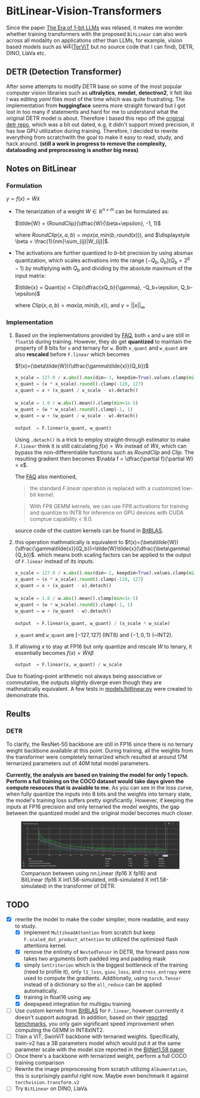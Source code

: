 # BitLinear-Vision-Transformers
Since the paper [The Era of 1-bit LLMs](https://arxiv.org/pdf/2402.17764v1.pdf) was relased, it makes me wonder whether training transformers with
the proposed `BitLinear` can also work across all modality on applications other than LLMs, for example, vision based models such as
~~ViT~~([TerViT](https://arxiv.org/abs/2201.08050) but no source code that I can find), DETR, DINO, LlaVa etc.

## DETR (Detection Transformer)
After some attempts to modify DETR base on some of the most popular computer vision libraries such as __ultralytics__, __mmdet__, __detectron2__, it
felt like I was editing _yaml_ files most of the time which was quite frustrating. The implementation from __huggingface__ seems more straight forward
but I got lost in too many if statements and hard for me to understand what the original DETR model is about. Therefore I based this repo off the 
[original detr repo](https://github.com/facebookresearch/detr), which was a bit out dated, e.g, it didn't support mixed precision, it has low GPU utilization 
during training. Therefore, I decided to rewrite everything from scratchwith the goal to make it easy to read, study, and hack around.
__(still a work in progress to remove the complexity, dataloading and preprocessing is another big mess)__

## Notes on BitLinear
### Formulation
$y = f(x) = \tilde{W}\tilde{x}$
 - The tenarization of a weight $W \in \mathbb{R}^{n \times m}$ can be formulated as:

   $\tilde{W} = {RoundClip}(\dfrac{W}{\beta+\epsilon}, -1, 1)$
    
   where $RoundClip(x, a, b)=max(a, min(b, round(x)))$, and $\displaystyle \beta = \frac{1}{nm}\sum_{ij}|W_{ij}|$.

 - The activations are further quantized to $b$-bit precision by using absmax quantization, which scales activations into the range
   $[-Q_b, Q_b] (Q_b=2^b-1)$ by multiplying with $Q_b$ and dividing by the absolute maximum of the input matrix:
 
   $\tilde{x} = Quant(x) = Clip(\dfrac{xQ_b}{\gamma}, -Q_b+\epsilon, Q_b-\epsilon)$
   
   where $Clip(x, a, b)=max(a, min(b, x))$, and $\gamma = ||x||_{\infty}$

### Implementation
1. Based on the implementations provided by 
   [FAQ](https://github.com/microsoft/unilm/blob/master/bitnet/The-Era-of-1-bit-LLMs__Training_Tips_Code_FAQ.pdf),
   both `x` and `w` are still in `float16` during training. However, they do get __quantized__ to maintain the property of 8 bits for `x` and ternary
   for `w`. Both `x_quant` and `w_quant` are also __rescaled__ before `F.linear` which becomes

   $f(x)=(\beta\tilde{W})(\dfrac{\gamma\tilde{x}}{Q_b})$

   ```python
   x_scale = 127.0 / x.abs().max(dim=-1, keepdim=True).values.clamp(min=1e-5)
   x_quant = (x * x_scale).round().clamp(-128, 127)
   x_quant = x + (x_quant / x_scale - x).detach()
   
   w_scale = 1.0 / w.abs().mean().clamp(min=1e-5)
   w_quant = (w * w_scale).round().clamp(-1, 1)
   w_quant = w + (w_quant / w_scale - w).detach()
   
   output  = F.linear(x_quant, w_quant)
   ```
   Using `.detach()` is a trick to employ straight-through estimator to make `F.linear` think it is still calculating 
   $f(x)=Wx$ instead of $\tilde{W}\tilde{x}$, which can bypass the non-differentiable functions such as $RoundClip$ and $Clip$. The resulting gradient 
   then becomes $\nabla f = \dfrac{\partial f}{\partial W} = x$.

   The [FAQ](https://github.com/microsoft/unilm/blob/master/bitnet/The-Era-of-1-bit-LLMs__Training_Tips_Code_FAQ.pdf) also mentioned,
   > the standard *F.linear* operation is replaced with a customized low-bit kernel.
   
   > With FP8 GEMM kernels, we can use FP8 activations for training and quantize to INT8 for inference on GPU devices with CUDA comptue capability < 9.0.
   
   source code of the custom kernels can be found in [BitBLAS](https://github.com/microsoft/BitBLAS).

2. this operation mathmatically is equivalent to 
   $f(x)=(\beta\tilde{W})(\dfrac{\gamma\tilde{x}}{Q_b})=\tilde{W}\tilde{x}(\dfrac{\beta\gamma}{Q_b})$.
   which means both scaling factors can be applied to the output of `F.linear` instead of its inputs.

   ```python
   x_scale = 127.0 / x.abs().max(dim=-1, keepdim=True).values.clamp(min=1e-5)
   x_quant = (x * x_scale).round().clamp(-128, 127)
   x_quant = x + (x_quant - x).detach()
   
   w_scale = 1.0 / w.abs().mean().clamp(min=1e-5)
   w_quant = (w * w_scale).round().clamp(-1, 1)
   w_quant = w + (w_quant - w).detach()
   
   output  = F.linear(x_quant, w_quant) / (x_scale * w_scale)
   ```
   `x_quant` and `w_quant` are $[-127, 127]$ (INT8) and $\{-1, 0, 1\}$ (~INT2).

3. If allowing $x$ to stay at FP16 but only quantize and rescale $W$ to tenary, it essentially becomes $f(x)=\tilde{W}\tilde{x}\beta$
   ```python
   output  = F.linear(x, w_quant) / w_scale
   ```

Due to floating-point arithmetic not always being associative or commutative, the outputs slightly diverge even though they are mathmatically 
equivalent. A few tests in [models/bitlinear.py](models/bitlinear.py#L60) were created to demonstrate this.

## Reults
### DETR
To clarify, the ResNet-50 backbone are still in FP16 since there is no ternary weight backbone available at this point. During training, all the
weights from the transformer were completely ternarized which resulted at around 17M ternarized parameters out of 40M total model parameters.

__Currently, the analysis are based on training the model for only 1 epoch. Perform a full training on the COCO dataset would take days given the 
compute resouces that is avaiable to me.__ As you can see in the loss curve, when fully quantize the inputs into 8 bits and the weights into ternary 
state, the model's training loss suffers pretty significantly. However, if keeping the inputs at FP16 precision and only ternaried the model weights,
the gap between the quantized model and the original model becomes much closer.
<figure>
  <img src="figures/train_detr_1epoch.png">
  <figcaption>Comparison between using nn.Linear (fp16 X fp16) and BitLinear (fp16 X int1.58-simulated, int8-simulated X int1.58-simulated) in the transformer of DETR.</figcaption>
</figure>

## TODO
- [x] rewrite the model to make the coder simplier, more readable, and easy to study.
   - [x] implement `MultiheadAttention` from scratch but keep `F.scaled_dot_product_attention` to utilized the optimized flash attentions kernel.
   - [x] remove the entirety of `NestedTensor` in DETR, the forward pass now takes two arguments both padded img and padding mask 
   - [x] simply `SetCriterion` which is the biggest bottleneck of the training (need to profile it), only `l1_loss`, `giou_loss`, and `cross_entropy`
         were used to compute the gradients. Additionally, using `torch.Tensor` instead of a dictionary so the `all_reduce` can be applied 
         automatically. 
   - [x] training in float16 using `amp`
   - [x] deepspeed integration for multigpu training 
- [ ] Use custom kernels from [BitBLAS](https://github.com/microsoft/BitBLAS/tree/main) for `F.linear`, however currrently it doesn't support autograd.
      In addition, based on their [reported benchmarks](https://github.com/microsoft/BitBLAS/blob/main/images/figures/op_benchmark_a100_wq_gemm_e7.png), 
      you only gain significant speed improvement when computing the GEMM in INT8xINT2.
- [ ] Train a ViT, SwinViT backbone with ternaried weights. Specifically, swin-v2 has a 3B parameters model which would put it at the same parameter 
      scale with the model size reported in the [BitNet1.58 paper](https://arxiv.org/pdf/2402.17764)
- [ ] Once there's a backbone with ternarized weight, perform a full COCO training comparison
- [ ] Rewrite the image preprocessing from scratch utilizing `Albumentation`, this is surprisingly painful right now. Maybe even benchmark it against 
      `torchvision.transform.v2`
- [ ] Try `BitLinear` on DINO, LlaVa.
